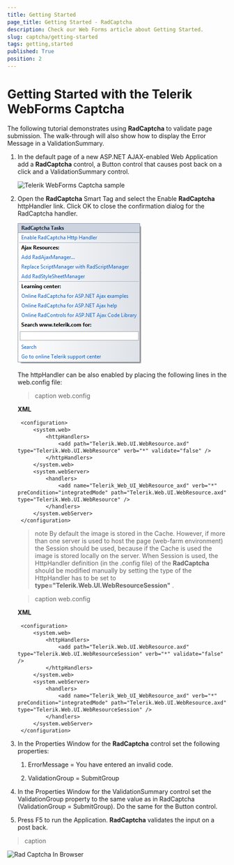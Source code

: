 ```yaml
---
title: Getting Started
page_title: Getting Started - RadCaptcha
description: Check our Web Forms article about Getting Started.
slug: captcha/getting-started
tags: getting,started
published: True
position: 2
---
```


# Getting Started with the Telerik WebForms Captcha

The following tutorial demonstrates using **RadCaptcha** to validate page submission. The walk-through will also show how to display the Error Message in a ValidationSummary.

1. In the default page of a new ASP.NET AJAX-enabled Web Application add a **RadCaptcha** control, a Button control that causes post back on a click and a ValidationSummary control.

	![Telerik WebForms Captcha sample](images/RadCaptcha.PNG)

1. Open the **RadCaptcha** Smart Tag and select the Enable **RadCaptcha** httpHandler link. Click OK to close the confirmation dialog for the RadCaptcha handler.

	![radcaptcha-smart-tag](images/radcaptcha-smart-tag.png)
	
	The httpHandler can be also enabled by placing the following lines in the web.config file:

	>caption web.config
	
	**XML**
	
		<configuration>
			<system.web>
				<httpHandlers>
					<add path="Telerik.Web.UI.WebResource.axd" type="Telerik.Web.UI.WebResource" verb="*" validate="false" /> 
				</httpHandlers>
			</system.web>
			<system.webServer>
				<handlers>
					<add name="Telerik_Web_UI_WebResource_axd" verb="*" preCondition="integratedMode" path="Telerik.Web.UI.WebResource.axd" type="Telerik.Web.UI.WebResource" /> 
				</handlers>
			</system.webServer>
		</configuration>


	>note By default the image is stored in the Cache. However, if more than one server is used to host the page (web-farm environment) the Session should be used, because if the Cache is used the image is stored locally on the server. When Session is used, the HttpHandler definition (in the .config file) of the **RadCaptcha** should be modified manually by setting the type of the HttpHandler has to be set to **type="Telerik.Web.UI.WebResourceSession"** .
	
	>caption web.config
	
	**XML**
	
		<configuration>
			<system.web>
				<httpHandlers>
					<add path="Telerik.Web.UI.WebResource.axd" type="Telerik.Web.UI.WebResourceSession" verb="*" validate="false" />
				</httpHandlers>
			</system.web>
			<system.webServer>
				<handlers>
					<add name="Telerik_Web_UI_WebResource_axd" verb="*" preCondition="integratedMode" path="Telerik.Web.UI.WebResource.axd" type="Telerik.Web.UI.WebResourceSession" />
				</handlers>
			</system.webServer>
		</configuration>

1. In the Properties Window for the **RadCaptcha** control set the following properties:

	1. ErrorMessage = You have entered an invalid code.

	1. ValidationGroup = SubmitGroup

1. In the Properties Window for the ValidationSummary control set the ValidationGroup property to the same value as in RadCaptcha (ValidationGroup = SubmitGroup). Do the same for the Button control.

1. Press F5 to run the Application. **RadCaptcha** validates the input on a post back.
>caption 

![Rad Captcha In Browser](images/RadCaptchaInBrowser.PNG)

